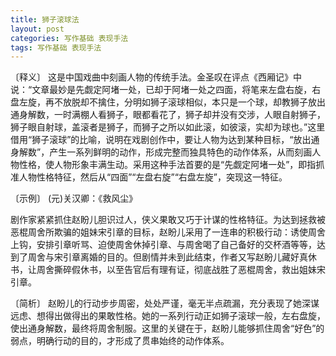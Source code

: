 ```yaml
---
title: 狮子滚球法
layout: post
categories: 写作基础 表现手法
tags: 写作基础 表现手法
---
```


〔释义〕 这是中国戏曲中刻画人物的传统手法。金圣叹在评点《西厢记》中说：“文章最妙是先觑定阿堵一处，已却于阿堵一处之四面，将笔来左盘右旋，右盘左旋，再不放脱却不擒住，分明如狮子滚球相似，本只是一个球，却教狮子放出通身解数，一时满棚人看狮子，眼都看花了，狮子却并没有交涉，人眼自射狮子，狮子眼自射球，盖滚者是狮子，而狮子之所以如此滚，如彼滚，实却为球也。”这里借用“狮子滚球”的比喻，说明在戏剧创作中，要让人物为达到某种目标，“放出通身解数”，产生一系列鲜明的动作，形成完整而独具特色的动作体系，从而刻画人物性格，使人物形象丰满生动。采用这种手法首要的是“先觑定阿堵一处”，即指抓准人物性格特征，然后从“四面”“左盘右旋”“右盘左旋”，突现这一特征。

〔示例〕 (元)关汉卿：《救风尘》

剧作家紧紧抓住赵盼儿胆识过人，侠义果敢又巧于计谋的性格特征。为达到拯救被恶棍周舍所欺骗的姐妹宋引章的目标，赵盼儿采用了一连串的积极行动：诱使周舍上钩，安排引章听骂、迫使周舍休掉引章、与周舍喝了自己备好的交杯酒等等，达到了周舍与宋引章离婚的目的。但剧情并未到此结束，作者又写赵盼儿藏好真休书，让周舍撕碎假休书，以至告官后有理有证，彻底战胜了恶棍周舍，救出姐妹宋引章。

〔简析〕 赵盼儿的行动步步周密，处处严谨，毫无半点疏漏，充分表现了她深谋远虑、想得出做得出的果敢性格。她的一系列行动正如狮子滚球一般，左右盘旋，使出通身解数，最终将周舍制服。这里的关键在于，赵盼儿能够抓住周舍“好色”的弱点，明确行动的目的，才形成了贯串始终的动作体系。 